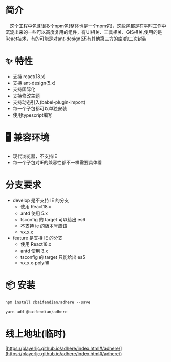 # 简介
&ensp;&ensp;这个工程中包含很多个npm包(整体也是一个npm包)，这些包都是在平时工作中沉淀出来的一些可以高度复用的组件，有UI相关、工具相关、GIS相关,使用的是React技术，有的可能是对ant-design(还有其他第三方的库)的二次封装

# ✨ 特性
- 支持 react(18.x)
- 支持 ant-design(5.x)
- 支持国际化
- 支持修改主题
- 支持动态引入(babel-plugin-import)
- 每一个子包都可以单独安装
- 使用typescript编写

# 🖥 兼容环境
- 现代浏览器，不支持IE
- 每一个子包对IE的兼容性都不一样需要具体看

# 分支要求
- develop 是不支持 IE 的分支
  - 使用 React18.x
  - antd 使用 5.x
  - tsconfig 的 target 可以给出 es6
  - 不支持 ie 的版本号应该
  - vx.x.x
- feature 是支持 IE 的分支
  - 使用 React18.x
  - antd 使用 3.x
  - tsconfig 的 target 只能给出 es5
  - vx.x.x-polyfill
  
# 📦 安装
```javascript
npm install @baifendian/adhere --save
``` 

```javascript
yarn add @baifendian/adhere
``` 

# 线上地址(临时)
[https://playerljc.github.io/adhere/index.html#/adhere/](https://playerljc.github.io/adhere/index.html#/adhere/)
